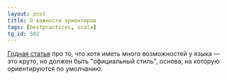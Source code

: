 ```yaml
---
layout: post
title: О важности ориентиров
tags: [bestpractices, scala]
tg_id: 502
---
```

[Годная статья](https://earthly.dev/blog/language-style-czar/) про то, что хотя иметь много возможностей у языка — это круто, но должен быть "официальный стиль", основа, на которую ориентируются по умолчанию.
